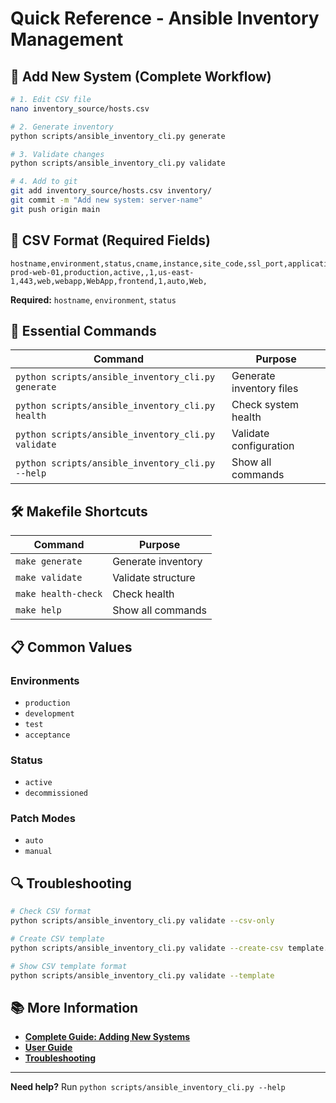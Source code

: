 # Quick Reference - Ansible Inventory Management

## 🚀 **Add New System (Complete Workflow)**

```bash
# 1. Edit CSV file
nano inventory_source/hosts.csv

# 2. Generate inventory
python scripts/ansible_inventory_cli.py generate

# 3. Validate changes
python scripts/ansible_inventory_cli.py validate

# 4. Add to git
git add inventory_source/hosts.csv inventory/
git commit -m "Add new system: server-name"
git push origin main
```

## 📝 **CSV Format (Required Fields)**

```csv
hostname,environment,status,cname,instance,site_code,ssl_port,application_service,product_id,primary_application,function,batch_number,patch_mode,dashboard_group,decommission_date
prod-web-01,production,active,,1,us-east-1,443,web,webapp,WebApp,frontend,1,auto,Web,
```

**Required:** `hostname`, `environment`, `status`

## 🔧 **Essential Commands**

| Command | Purpose |
|---------|---------|
| `python scripts/ansible_inventory_cli.py generate` | Generate inventory files |
| `python scripts/ansible_inventory_cli.py health` | Check system health |
| `python scripts/ansible_inventory_cli.py validate` | Validate configuration |
| `python scripts/ansible_inventory_cli.py --help` | Show all commands |

## 🛠️ **Makefile Shortcuts**

| Command | Purpose |
|---------|---------|
| `make generate` | Generate inventory |
| `make validate` | Validate structure |
| `make health-check` | Check health |
| `make help` | Show all commands |

## 📋 **Common Values**

### Environments
- `production`
- `development` 
- `test`
- `acceptance`

### Status
- `active`
- `decommissioned`

### Patch Modes
- `auto`
- `manual`

## 🔍 **Troubleshooting**

```bash
# Check CSV format
python scripts/ansible_inventory_cli.py validate --csv-only

# Create CSV template
python scripts/ansible_inventory_cli.py validate --create-csv template.csv

# Show CSV template format
python scripts/ansible_inventory_cli.py validate --template
```

## 📚 **More Information**

- **[Complete Guide: Adding New Systems](docs/ADDING_SYSTEMS.md)**
- **[User Guide](USER_GUIDE.md)**
- **[Troubleshooting](docs/troubleshooting.md)**

---

**Need help?** Run `python scripts/ansible_inventory_cli.py --help`